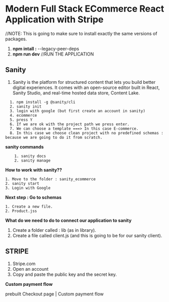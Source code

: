 # **Modern Full Stack ECommerce React Application with Stripe**

//NOTE: This is going to make sure to install exactly the same versions of packages.

1. **npm intall :** --legacy-peer-deps
2. **npm run dev** //RUN THE APPLICATION

## **Sanity**

1. Sanity is the platform for structured content that lets you build better digital experiences. It comes with an open-source editor built in React, Sanity Studio, and real-time hosted data store, Content Lake.

```
  1. npm install -g @sanity/cli
  2. sanity init
  3. login with google (but first create an account in sanity)
  4. ecommerce
  5. press Y
  6. If we are ok with the project path we press enter.
  7. We can choose a template ===> In this case E-commerce.
  8. In this case we choose clean project with no predefined schemas : because we are going to do it from scratch.
```

**sanity commands**

```
    1. sanity docs
    2. sanity manage
```

**How to work with sanity??**

```
1. Move to the folder : sanity_ecommerce
2. sanity start
3. Login with Google

```

**Next step : Go to schemas**

```
1. Create a new file.
2. Product.jss
```

**What do we need to do to connect our application to sanity**

1. Create a folder called : lib (as in library).
2. Create a file called client.js (and this is going to be for our sanity client).

## **STRIPE**

1. Stripe.com
2. Open an account
3. Copy and paste the public key and the secret key.

**Custom payment flow**

prebuilt Checkout page | Custom payment flow
